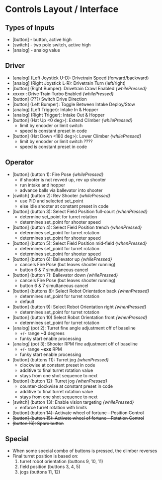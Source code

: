 # Controls Layout / Interface

## Types of Inputs
- [button] - button, active high
- [switch] - two pole switch, active high
- [analog] - analog value

## Driver
- [analog] (Left Joystick U-D): Drivetrain Speed (forward/backward)
- [analog] (Right Joystick L-R): Drivetrain Turn (left/right)
- [button] (Right Bumper): Drivetrain Crawl Enabled *{whilePressed}*
- ~~xxxxx : Drive Train Turbo Enabled *{whilePressed}*~~
- [button] (???) Switch Drive Direction
- [button] (Left Bumper): Toggle Between Intake Deploy/Stow
- [analog] (Left Trigger): Intake In & Hopper
- [analog] (Right Trigger): Intake Out & Hopper
- [button] (Hat Up <0 deg>): Extend Climber *{whilePressed}*
  - limit by encoder or limit switch
  - speed is constant preset in code
- [button] (Hat Down <180 deg>): Lower Climber *{whilePressed}*
  - limit by encoder or limit switch ????
  - speed is constant preset in code

## Operator
- [button] (button 1): Fire Pose *{whilePressed}*
  - if shooter is not revved up, rev up shooter
  - run intake and hopper
  - advance balls via ballevator into shooter
- [switch] (button 2): Rev Shooter *{whilePressed}*
  - use PID and selected set_point
  - else idle shooter at constant preset in code
- [button] (button 3): Select Field Position full-court *{whenPressed}*
  - determine set_point for turret rotation
  - determines set_point for shooter speed
- [button] (button 4): Select Field Position trench *{whenPressed}*
  - determines set_point for turret rotation
  - determines set_point for shooter speed
- [button] (button 5): Select Field Position mid-field *{whenPressed}*
  - determines set_point for turret rotation
  - determines set_point for shooter speed
- [button] (button 6): Ballevator up *{whilePressed}*
  - cancels Fire Pose (but leaves shooter running)
  - button 6 & 7 simultaneous cancel
- [button] (button 7): Ballevator down *{whilePressed}*
  - cancels Fire Pose (but leaves shooter running)
  - button 6 & 7 simultaneous cancel
- [button] (buttons 8): Select Robot Orientation back *{whenPressed}*
  - determines set_point for turret rotation
  - default
- [button] (button 9): Select Robot Orientation right *{whenPressed}*
  - determines set_point for turret rotation
- [button] (button 10) Select Robot Orientation front *{whenPressed}*
  - determines set_point for turret rotation
- [analog] (pot 2): Turret fine angle adjustment off of baseline
  - +/- range **~3** degrees
  - funky start enable processing
- [analog] (pot 3): Shooter RPM fine adjustment off of baseline
  - +/- range **~xxx** RPM
  - funky start enable processing
- [button] (buttons 11): Turret jog *{whenPressed}*
  - clockwise at constant preset in code
  - additive to final turret rotation value
  - stays from one shot sequence to next
- [button] (button 12): Turret jog *{whenPressed}*
  - counter-clockwise at constant preset in code
  - additive to final turret rotation value
  - stays from one shot sequence to next
- [switch] (button 13): Enable vision targeting *{whilePressed}*
  - enforce turret rotation with limits
- ~~[button] (button 14): Activate wheel of fortune - Position Control~~
- ~~[button] (button 15): Activate wheel of fortune - Rotation Control~~
- ~~(button 16): Spare button~~

## Special
- When some special combo of buttons is pressed, the climber reverses
- Final turret position is based on:
  1. turret robot orientation (buttons 9, 10, 11)
  1. field position (buttons 3, 4, 5)
  1. jogs (buttons 11, 12)
